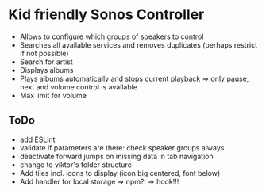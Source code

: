 # Kid friendly Sonos Controller

- Allows to configure which groups of speakers to control
- Searches all available services and removes duplicates (perhaps restrict if not possible)
- Search for artist
- Displays albums
- Plays albums automatically and stops current playback => only pause, next and volume control is available
- Max limit for volume

## ToDo
- add ESLint
- validate if parameters are there: check speaker groups always
- deactivate forward jumps on missing data in tab navigation
- change to viktor's folder structure
- Add tiles incl. icons to display (icon big centered, font below)
- Add handler for local storage => npm?! => hook!!!
